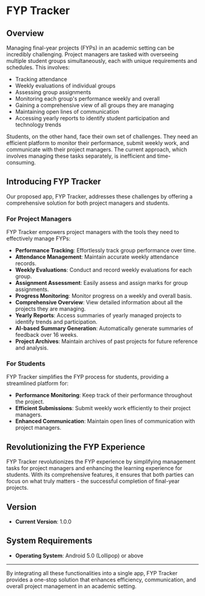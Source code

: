 # FYP Tracker

## Overview

Managing final-year projects (FYPs) in an academic setting can be incredibly challenging. Project managers are tasked with overseeing multiple student groups simultaneously, each with unique requirements and schedules. This involves:

- Tracking attendance
- Weekly evaluations of individual groups
- Assessing group assignments
- Monitoring each group's performance weekly and overall
- Gaining a comprehensive view of all groups they are managing
- Maintaining open lines of communication
- Accessing yearly reports to identify student participation and technology trends

Students, on the other hand, face their own set of challenges. They need an efficient platform to monitor their performance, submit weekly work, and communicate with their project managers. The current approach, which involves managing these tasks separately, is inefficient and time-consuming.

## Introducing FYP Tracker

Our proposed app, FYP Tracker, addresses these challenges by offering a comprehensive solution for both project managers and students.

### For Project Managers

FYP Tracker empowers project managers with the tools they need to effectively manage FYPs:

- **Performance Tracking**: Effortlessly track group performance over time.
- **Attendance Management**: Maintain accurate weekly attendance records.
- **Weekly Evaluations**: Conduct and record weekly evaluations for each group.
- **Assignment Assessment**: Easily assess and assign marks for group assignments.
- **Progress Monitoring**: Monitor progress on a weekly and overall basis.
- **Comprehensive Overview**: View detailed information about all the projects they are managing.
- **Yearly Reports**: Access summaries of yearly managed projects to identify trends and participation.
- **AI-based Summary Generation**: Automatically generate summaries of feedback over 16 weeks.
- **Project Archives**: Maintain archives of past projects for future reference and analysis.

### For Students

FYP Tracker simplifies the FYP process for students, providing a streamlined platform for:

- **Performance Monitoring**: Keep track of their performance throughout the project.
- **Efficient Submissions**: Submit weekly work efficiently to their project managers.
- **Enhanced Communication**: Maintain open lines of communication with project managers.

## Revolutionizing the FYP Experience

FYP Tracker revolutionizes the FYP experience by simplifying management tasks for project managers and enhancing the learning experience for students. With its comprehensive features, it ensures that both parties can focus on what truly matters - the successful completion of final-year projects.

## Version

- **Current Version**: 1.0.0

## System Requirements

- **Operating System**: Android 5.0 (Lollipop) or above

---

By integrating all these functionalities into a single app, FYP Tracker provides a one-stop solution that enhances efficiency, communication, and overall project management in an academic setting.
